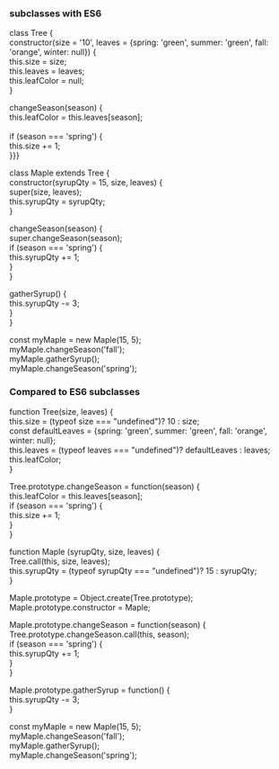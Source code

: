 ### subclasses with ES6
class Tree { <br>
  constructor(size = '10', leaves = {spring: 'green', summer: 'green', fall: 'orange', winter: null}) {<br>
    this.size = size;<br>
    this.leaves = leaves;<br>
    this.leafColor = null;<br>
  }<br>

  changeSeason(season) {<br>
    this.leafColor = this.leaves[season];<br><br>
    if (season === 'spring') {<br>
      this.size += 1;<br>
    }}}<br>
 
class Maple extends Tree {<br>
  constructor(syrupQty = 15, size, leaves) {<br>
    super(size, leaves);<br>
    this.syrupQty = syrupQty;<br>
  }<br>

  changeSeason(season) {<br>
    super.changeSeason(season);<br>
    if (season === 'spring') {<br>
      this.syrupQty += 1;<br>
    }<br>
  }<br>

  gatherSyrup() {<br>
    this.syrupQty -= 3;<br>
  }<br>
}<br>

const myMaple = new Maple(15, 5);<br>
myMaple.changeSeason('fall');<br>
myMaple.gatherSyrup();<br>
myMaple.changeSeason('spring');<br>

### Compared to ES6 subclasses
function Tree(size, leaves) {<br>
  this.size = (typeof size === "undefined")? 10 : size;<br>
  const defaultLeaves = {spring: 'green', summer: 'green', fall: 'orange', winter: null};<br>
  this.leaves = (typeof leaves === "undefined")?  defaultLeaves : leaves;<br>
  this.leafColor;<br>
}<br>

Tree.prototype.changeSeason = function(season) {<br>
  this.leafColor = this.leaves[season];<br>
  if (season === 'spring') {<br>
    this.size += 1;<br>
  }<br>
}<br>

function Maple (syrupQty, size, leaves) {<br>
  Tree.call(this, size, leaves);<br>
  this.syrupQty = (typeof syrupQty === "undefined")? 15 : syrupQty;<br>
}<br>

Maple.prototype = Object.create(Tree.prototype);<br>
Maple.prototype.constructor = Maple;<br>

Maple.prototype.changeSeason = function(season) {<br>
  Tree.prototype.changeSeason.call(this, season);<br>
  if (season === 'spring') {<br>
    this.syrupQty += 1;<br>
  }<br>
}<br>

Maple.prototype.gatherSyrup = function() {<br>
  this.syrupQty -= 3;<br>
}

const myMaple = new Maple(15, 5);<br>
myMaple.changeSeason('fall');<br>
myMaple.gatherSyrup();<br>
myMaple.changeSeason('spring');<br>

